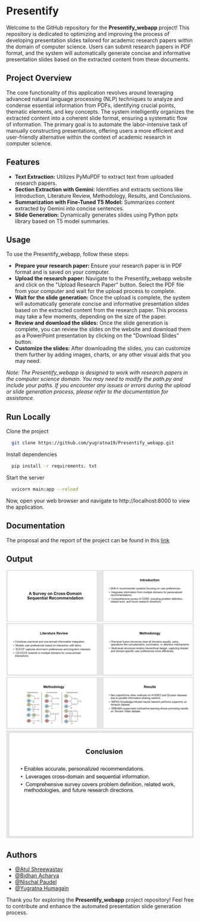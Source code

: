 # Presentify

Welcome to the GitHub repository for the **Presentify_webapp** project! This repository is dedicated to optimizing and improving the process of developing presentation slides tailored for academic research papers within the domain of computer science. Users can submit research papers in PDF format, and the system will automatically generate concise and informative presentation slides based on the extracted content from these documents.


## Project Overview
The core functionality of this application revolves around leveraging advanced natural language processing (NLP) techniques to analyze and condense essential information from PDFs, identifying crucial points, thematic elements, and key concepts. The system intelligently organizes the extracted content into a coherent slide format, ensuring a systematic flow of information. The primary goal is to automate the labor-intensive task of manually constructing presentations, offering users a more efficient and user-friendly alternative within the context of academic research in computer science.

## Features
- **Text Extraction:** Utilizes PyMuPDF to extract text from uploaded research papers.
- **Section Extraction with Gemini:** Identifies and extracts sections like Introduction, Literature Review, Methodology, Results, and Conclusions.
- **Summarization with Fine-Tuned T5 Model:** Summarizes content extracted by Gemini into concise sentences.
- **Slide Generation:** Dynamically generates slides using Python pptx library based on T5 model summaries.

## Usage

To use the Presentify_webapp, follow these steps:
- **Prepare your research paper:** Ensure your research paper is in PDF format and is saved on your computer.
- **Upload the research paper:** Navigate to the Presentify_webapp website and click on the "Upload Research Paper" button. Select the PDF file from your computer and wait for the upload process to complete.
- **Wait for the slide generation:** Once the upload is complete, the system will automatically generate concise and informative presentation slides based on the extracted content from the research paper. This process may take a few moments, depending on the size of the paper.
- **Review and download the slides:** Once the slide generation is complete, you can review the slides on the website and download them as a PowerPoint presentation by clicking on the "Download Slides" button.
- **Customize the slides:** After downloading the slides, you can customize them further by adding images, charts, or any other visual aids that you may need.

*Note: The Presentify_webapp is designed to work with research papers in the computer science domain. You may need to modify the path.py and include your paths. If you encounter any issues or errors during the upload or slide generation process, please refer to the documentation for assistance.*

## Run Locally

Clone the project

```bash
  git clone https://github.com/yugratna19/Presentify_webapp.git
```

Install dependencies

```bash
  pip install -r requirements. txt
```

Start the server

```bash
  uvicorn main:app --reload
```

Now, open your web browser and navigate to http://localhost:8000 to view the application.
## Documentation

The proposal and the report of the project can be found in this [link](https://drive.google.com/drive/u/0/folders/1L4RpDFg88yW3ENWRD4jphHgqoCgmmVGc)


## Output
!["output slide 1"](ss1.png)
!["output slide 2"](ss2.png)
!["output slide 3"](ss3.png)
!["output slide 4"](ss4.png)


## Authors

- [@Atul Shreewastav](https://github.com/AtuLxCE)
- [@Bidhan Acharya](https://github.com/BidhanAcharya)
- [@Nischal Paudel](https://github.com/PaudelNischal)
- [@Yugratna Humagain](https://github.com/yugratna19)

Thank you for exploring the **Presentify_webapp** project repository! Feel free to contribute and enhance the automated presentation slide generation process.

